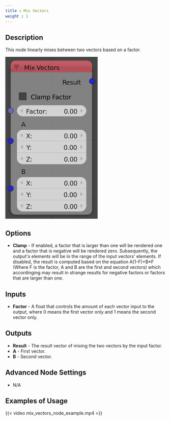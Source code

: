 ```yaml
---
title : Mix Vectors
weight : 1
---
```


## Description

This node linearly mixes between two vectors based on a factor.

![image](mix_vectors_node.png)

## Options

- **Clamp** - If enabled, a factor that is larger than one will be
    rendered one and a factor that is negative will be rendered zero.
    Subsequently, the output's elements will be in the range of the
    input vectors' elements. If disabled, the result is computed based
    on the equation <span class="title-ref">A(1-F)+B\*F</span> (Where
    <span class="title-ref">F</span> is the factor,
    <span class="title-ref">A</span> and
    <span class="title-ref">B</span> are the first and second vectors)
    which accordinging may result in strange results for negative
    factors or factors that are larger than one.

## Inputs

- **Factor** - A float that controls the amount of each vector input
    to the output, where 0 means the first vector only and 1 means the
    second vector only.

## Outputs

- **Result** - The result vector of mixing the two vectors by the
    input factor.
- **A** - First vector.
- **B** - Second vector.

## Advanced Node Settings

- N/A

## Examples of Usage

{{< video mix_vectors_node_example.mp4 >}}
